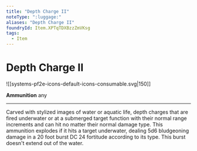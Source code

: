 ```yaml
---
title: "Depth Charge II"
noteType: ":luggage:"
aliases: "Depth Charge II"
foundryId: Item.XPTqTDXBzzZmVKsg
tags:
  - Item
---
```


# Depth Charge II
![[systems-pf2e-icons-default-icons-consumable.svg|150]]

**Ammunition** any

* * *

Carved with stylized images of water or aquatic life, depth charges that are fired underwater or at a submerged target function with their normal range increments and can hit no matter their normal damage type. This ammunition explodes if it hits a target underwater, dealing 5d6 bludgeoning damage in a 20 foot burst DC 24 fortitude according to its type. This burst doesn't extend out of the water.
